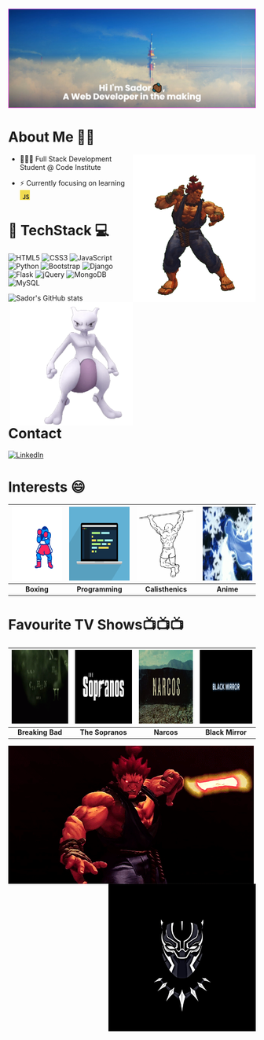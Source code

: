 ![Header](banner.png)

 # About Me 🧑🏾
 <img align="right" alt="Akuma" width="250" height="300px" src=Akuma.gif />

- 👨🏾‍🎓 Full Stack Development Student @ Code Institute

- ⚡ Currently focusing on learning <img alt="JavaScript" width="20px" src="https://raw.githubusercontent.com/github/explore/80688e429a7d4ef2fca1e82350fe8e3517d3494d/topics/javascript/javascript.png" />


# 🧰 **TechStack** 💻
![HTML5](https://img.shields.io/badge/html5-%23E34F26.svg?style=for-the-badge&logo=html5&logoColor=white)
![CSS3](https://img.shields.io/badge/css3-%231572B6.svg?style=for-the-badge&logo=css3&logoColor=white)
![JavaScript](https://img.shields.io/badge/javascript-%23323330.svg?style=for-the-badge&logo=javascript&logoColor=%23F7DF1E)
![Python](https://img.shields.io/badge/python-3670A0?style=for-the-badge&logo=python&logoColor=ffdd54)
![Bootstrap](https://img.shields.io/badge/bootstrap-%23563D7C.svg?style=for-the-badge&logo=bootstrap&logoColor=white)
![Django](https://img.shields.io/badge/django-%23092E20.svg?style=for-the-badge&logo=django&logoColor=white)
![Flask](https://img.shields.io/badge/flask-%23000.svg?style=for-the-badge&logo=flask&logoColor=white)
![jQuery](https://img.shields.io/badge/jquery-%230769AD.svg?style=for-the-badge&logo=jquery&logoColor=white)
![MongoDB](https://img.shields.io/badge/MongoDB-%234ea94b.svg?style=for-the-badge&logo=mongodb&logoColor=white)
![MySQL](https://img.shields.io/badge/mysql-%2300f.svg?style=for-the-badge&logo=mysql&logoColor=white)

![Sador's GitHub stats](https://github-readme-stats.vercel.app/api?username=IzzySoprano&show_icons=true&theme=highcontrast)
 <img align="right" width="250" height="250" alt="MewTwo" src="Mewtwo.gif" />

# Contact            
[![LinkedIn](https://img.shields.io/badge/LinkedIn%20-%230A66C2.svg?&style=for-the-badge&logo=LinkedIn&logoColor=FFFFFF)](https://www.linkedin.com/in/sador-zerezghi/)

# **Interests** 😄
| <img width="150px" height="150px" alt="boxing" src=Boxing.gif /> | <img alt="coding" width="150px" height="150px" src=coding.gif /> | <img width="150px" height="150px" alt="calisthenics" src=Pull_Ups.gif /> | <img width="150px" height="150px" alt="novae-rog" src=novae-rog.gif />
| :---: | :---: | :---: | :---: |
| <b>Boxing</b> | <b>Programming</b> | <b>Calisthenics</b> | <b>Anime</b> |

# **Favourite TV Shows📺📺📺**
| <img src=breakingbad-intro.gif width="150px" height="150px"> | <img src=Sopranos-Title.jpg width="150px" height="150px"> | <img src=Narcos.jpg width="150px" height="150px"> | <img src="Black mirror.gif" width="150px" height="150px"> |
| :---: | :---: | :---: | :---: |
| <b>Breaking Bad</b> | <b>The Sopranos</b> | <b>Narcos</b> | <b>Black Mirror</b> |

 <img align="left" alt="Akuma Ultra" width="500px" src="AkumaUltra.gif" />
 <img align="right" alt="Black Panther" width="300px" src="Black-panther.png" />

